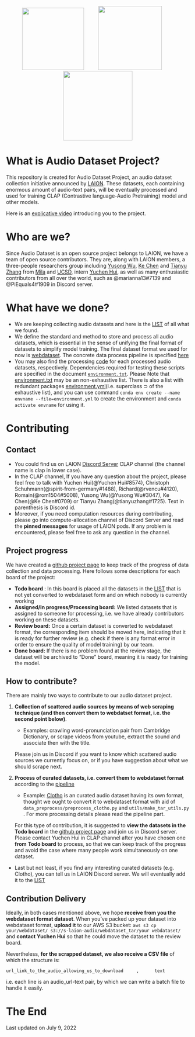 <div align = "center">
<a href="./data_collection/README.md"><img src= "https://img.shields.io/badge/%20-List%20of%20all%20Datasets-red" width = "170px" /></a> &nbsp;&nbsp;&nbsp;&nbsp;&nbsp;&nbsp;&nbsp;&nbsp;&nbsp;<a href="https://github.com/orgs/LAION-AI/projects/2/views/1"><img src= "https://img.shields.io/badge/%20-Github%20Project%20Page-red" width = "175px" /></a>&nbsp;&nbsp;&nbsp;&nbsp;&nbsp;&nbsp;&nbsp;&nbsp;<a href="https://github.com/orgs/LAION-AI/projects/2/views/1"><img src= "https://img.shields.io/badge/%20-Data%20Process%20Pipeline-red" width = "190px" /></a>
</div> 

# What is Audio Dataset Project?

This repository is created for Audio Dataset Project, an audio dataset collection initiative announced by [LAION](https://laion.ai/). These datasets, each containing enormous amount of audio-text pairs, will be eventually processed and used for training CLAP (Contrastive language-Audio Pretraining) model and other models.

Here is an [explicative video](https://youtu.be/U16VyK2eIYU) introducing you to the project.


# Who are we?

Since Audio Dataset is an open source project belongs to LAION, we have a team of open source contributors. They are, along with LAION members, a three-people researchers group including [Yusong Wu](https://lukewys.github.io/), [Ke Chen](https://www.knutchen.com/) and [Tianyu Zhang](https://mila.quebec/en/person/tianyu-zhang/) from [Mila](https://mila.quebec/) and [UCSD](https://ucsd.edu/), intern [Yuchen Hui](https://github.com/YuchenHui22314), as well as many enthusiastic contributors from all over the world, such as @marianna13#7139 and @PiEquals4#1909 in Discord server.

# What have we done?

- We are keeping collecting audio datasets and here is the [LIST](./data_collection/README.md) of all what we found.
- We define the standard and method to store and process all audio datasets, which is essential in the sense of unifying the final format of datasets to simplify model training. The final dataset format we used for now is [webdataset](https://github.com/webdataset/webdataset). The concrete data process pipeline is specified [here](data_preprocess/README.md) 
- You may also find the processing [code](./data_preprocess/) for each processed audio datasets, respectively. Dependencies required for testing these scripts are specified in the document [`environment.txt`](./data_preprocess/environment.txt). Please Note that [environment.txt](./data_preprocess/environment.txt) may be an non-exhaustive list. There is also a list with redundant packages [environment.yml](./data_preprocess/environment.yml)(i.e. superclass $\supset$ of the exhaustive list), and you can use command `conda env create --name envname --file=environment.yml` to create the environment and `conda activate envname` for using it. 

# Contributing

## Contact

- You could find us on LAION [Discord Server](https://discord.com/invite/eq3cAMZtCC) CLAP channel (the channel name is clap in lower case).
- In the CLAP channel, If you have any question about the project, please feel free to talk with Yuchen Hui(@Yuchen Hui#8574), Christoph Schuhmann(@spirit-from-germany#1488), Richard(@rvencu#4120), Romain(@rom1504#5008), Yusong Wu(@Yusong Wu#3047), Ke Chen(@Ke Chen#0709) or Tianyu Zhang(@tianyuzhang#1725). Text in parenthesis is Discord id.
- Moreover, if you need computation resources during contributing, please go into compute-allocation channel of Discord Server and read the **pinned messages** for usage of LAION pods. If any problem is encountered, please feel free to ask any question in the channel. 

## Project progress

We have created a [github project page](https://github.com/orgs/LAION-AI/projects/2) to keep track of the progress of data collection and data processing. Here follows some descriptions for each board of the project:

- **Todo board** : In this board is placed all the datasets in the [LIST](./data_collection/README.md) that is not yet converted to webdataset form and on which nobody is currently working
- **Assigned/In progress/Processing board:** We listed datasets that is assigned to someone for processing, i.e. we have already contributors working on these datasets.
- **Review board:**  Once a certain dataset is converted to webdataset format, the corresponding item should be moved here, indicating that it is ready for further review (e.g. check if there is any format error in order to ensure the quality of model training) by our team.
- **Done board:**  If there is no problem found at the review stage, the dataset will be archived to “Done” board, meaning it is ready for training the model.

## How to contribute?

There are mainly two ways to contribute to our audio dataset project.

1. **Collection of scattered audio sources by means of web scraping technique (and then convert them to webdatset format, i.e. the second point below)**. 
    - Examples: crawling word-pronunciation pair from Cambridge Dictionary, or scrape videos from youtube, extract the sound and associate then with the title.
    
    Please join us in Discord if you want to know which scattered audio sources we currently focus on, or if you have suggestion about what we should scrape next.
    
2. **Process of curated datasets, i.e. convert them to webdataset format** according to the [pipeline](./data_preprocess/README.md)
    - Example: [Clotho](https://zenodo.org/record/4783391#.Yr4en3bMLb2) is an curated audio dataset having its own format, thought we ought to convert it to webdataset format with aid of `data_preprocess/preprocess_clotho.py` and `utils/make_tar_utils.py` . For more processing details please read the pipeline part.
    
    For this type of contribution, it is suggested to **view the datasets in the Todo board** in the  [github project page](https://github.com/orgs/LAION-AI/projects/2) and join us in Discord server. Please contact Yuchen Hui in CLAP channel after you have chosen one **from** **Todo board** to process, so that we can keep track of the progress and avoid the case where many people work simultaneously on one dataset.
    

-  Last but not least, if you find any interesting curated datasets (e.g. Clotho), you can tell us in LAION Discord server. We will eventually add it to the [LIST](data_collection/README.md)

## Contribution Delivery 

Ideally, in both cases mentioned above, we hope **receive from you the webdataset format dataset**. When you’ve packed up your dataset into webdataset format, **upload it** to our AWS S3 bucket: `aws s3 cp your/webdataset/ s3://s-laion-audio/webdataset_tar/your webdataset/` and **contact Yuchen Hui** so that he could move the dataset to the review board.

Nevertheless, **for the scrapped dataset, we also receive a CSV file** of which the structure is:

`url_link_to_the_audio_allowing_us_to_download     ,      text`          

i.e. each line is an audio_url-text pair, by which we can write a batch file to handle it easily.

# The End
Last updated on July 9, 2022
